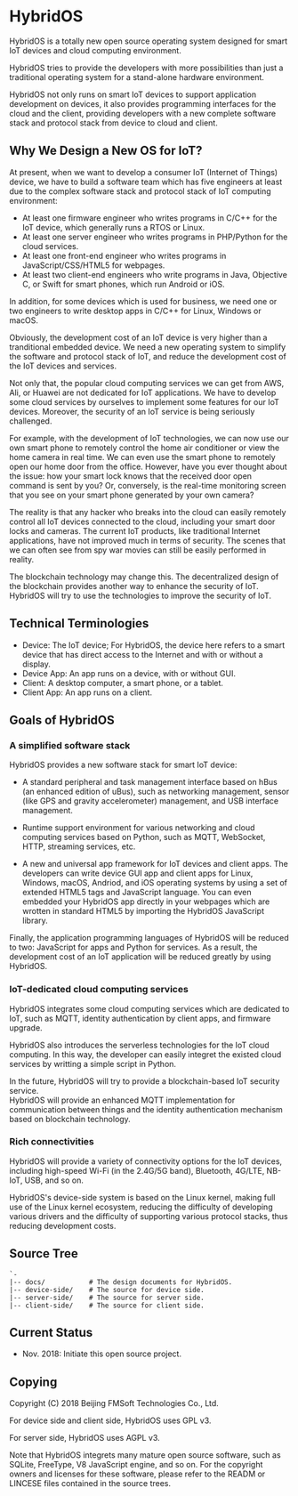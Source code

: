 # HybridOS

HybridOS is a totally new open source operating system designed for smart IoT devices
and cloud computing environment.

HybridOS tries to provide the developers with more possibilities than just a
traditional operating system for a stand-alone hardware environment.

HybridOS not only runs on smart IoT devices to support application development
on devices, it also provides programming interfaces for the cloud and the client,
providing developers with a new complete software stack and protocol stack 
from device to cloud and client.

## Why We Design a New OS for IoT?

At present, when we want to develop a consumer IoT (Internet of Things) device, 
we have to build a software team which has five engineers at least due to 
the complex software stack and protocol stack of IoT computing environment:

* At least one firmware engineer who writes programs in C/C++ for the IoT device, which
  generally runs a RTOS or Linux.
* At least one server engineer who writes programs in PHP/Python for the cloud services.
* At least one front-end engineer who writes programs in JavaScript/CSS/HTML5 for webpages.
* At least two client-end engineers who write programs in Java, Objective C, or Swift
  for smart phones, which run Android or iOS.

In addition, for some devices which is used for business, we need one or two engineers
to write desktop apps in C/C++ for Linux, Windows or macOS.

Obviously, the development cost of an IoT device is very higher than a tranditional 
embedded device. We need a new operating system to simplify the software and protocol
stack of IoT, and reduce the development cost of the IoT devices and services.

Not only that, the popular cloud computing services we can get from AWS, Ali, or Huawei
are not dedicated for IoT applications. We have to develop some cloud services by ourselves
to implement some features for our IoT devices. Moreover, the security of an IoT service 
is being seriously challenged.

For example, with the development of IoT technologies, we can now use our own smart phone
to remotely control the home air conditioner or view the home camera in real time. 
We can even use the smart phone to remotely open our home door from the office.
However, have you ever thought about the issue: how your smart lock knows that the received
door open command is sent by you? Or, conversely, is the real-time monitoring screen that
you see on your smart phone generated by your own camera?

The reality is that any hacker who breaks into the cloud can easily remotely control 
all IoT devices connected to the cloud, including your smart door locks and cameras. 
The current IoT products, like traditional Internet applications, have not improved much 
in terms of security. The scenes that we can often see from spy war movies can still be 
easily performed in reality.

The blockchain technology may change this. The decentralized design of the blockchain
provides another way to enhance the security of IoT. HybridOS will try to use the 
technologies to improve the security of IoT.

## Technical Terminologies

* Device: The IoT device; For HybridOS, the device here refers to a smart
  device that has direct access to the Internet and with or without a display.
* Device App: An app runs on a device, with or without GUI.
* Client: A desktop computer, a smart phone, or a tablet.
* Client App: An app runs on a client.

## Goals of HybridOS

### A simplified software stack

HybridOS provides a new software stack for smart IoT device:

* A standard peripheral and task management interface based on hBus (an enhanced
  edition of uBus), such as networking management, sensor (like GPS and 
  gravity accelerometer) management, and USB interface management.

* Runtime support environment for various networking and cloud computing services
  based on Python, such as MQTT, WebSocket, HTTP, streaming services, etc.

* A new and universal app framework for IoT devices and client apps.
  The developers can write device GUI app and client apps for Linux, Windows, macOS, 
  Andriod, and iOS operating systems by using a set of extended HTML5 tags 
  and JavaScript language. You can even embedded your HybridOS app directly
  in your webpages which are wrotten in standard HTML5 by importing the HybridOS
  JavaScript library.

Finally, the application programming languages of HybridOS will be reduced to two: 
JavaScript for apps and Python for services. As a result, the development cost of 
an IoT application will be reduced greatly by using HybridOS.

### IoT-dedicated cloud computing services

HybridOS integrates some cloud computing services which are dedicated to IoT,
such as MQTT, identity authentication by client apps, and firmware upgrade.

HybridOS also introduces the serverless technologies for the IoT cloud computing.
In this way, the developer can easily integret the existed cloud services by 
writting a simple script in Python.

In the future, HybridOS will try to provide a blockchain-based IoT security service.  
HybridOS will provide an enhanced MQTT implementation for communication between things
and the identity authentication mechanism based on blockchain technology. 

### Rich connectivities

HybridOS will provide a variety of connectivity options for the IoT devices, 
including high-speed Wi-Fi (in the 2.4G/5G band), Bluetooth, 4G/LTE, NB-IoT, USB, 
and so on. 

HybridOS's device-side system is based on the Linux kernel, making full use of the
Linux kernel ecosystem, reducing the difficulty of developing various drivers and 
the difficulty of supporting various protocol stacks, thus reducing development costs.

## Source Tree

    `-
    |-- docs/           # The design documents for HybridOS.
    |-- device-side/    # The source for device side.
    |-- server-side/    # The source for server side.
    |-- client-side/    # The source for client side.

    
## Current Status

* Nov. 2018: Initiate this open source project.

## Copying

Copyright (C) 2018 Beijing FMSoft Technologies Co., Ltd.

For device side and client side, HybridOS uses GPL v3.

For server side, HybridOS uses AGPL v3.

Note that HybridOS integrets many mature open source software, such as SQLite, FreeType, 
V8 JavaScript engine, and so on. For the copyright owners and licenses for these software, 
please refer to the READM or LINCESE files contained in the source trees.

